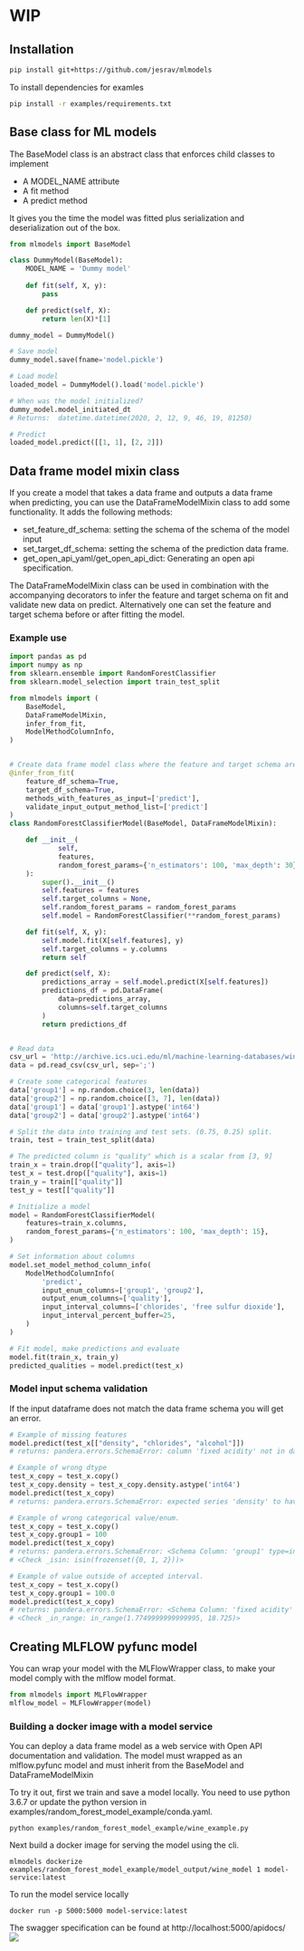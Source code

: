 # WIP

## Installation
```bash
pip install git+https://github.com/jesrav/mlmodels
```
To install dependencies for examles
```bash
pip install -r examples/requirements.txt
```
## Base class for ML models
The BaseModel class is an abstract class that enforces child classes to implement
- A MODEL_NAME attribute
- A fit method
- A predict method

It gives you the time the model was fitted plus serialization and deserialization out of the box.

```python
from mlmodels import BaseModel

class DummyModel(BaseModel):
    MODEL_NAME = 'Dummy model'
    
    def fit(self, X, y):
        pass

    def predict(self, X):
        return len(X)*[1]

dummy_model = DummyModel()

# Save model
dummy_model.save(fname='model.pickle')

# Load model
loaded_model = DummyModel().load('model.pickle')

# When was the model initialized?
dummy_model.model_initiated_dt
# Returns:  datetime.datetime(2020, 2, 12, 9, 46, 19, 81250)

# Predict
loaded_model.predict([[1, 1], [2, 2]])
```
## Data frame model mixin class
If you create a model that takes a data frame and outputs a data frame when predicting, you can use the DataFrameModelMixin class to add some functionality.
It adds the following methods: 
- set_feature_df_schema: setting the schema of the schema of the model input 
- set_target_df_schema: setting the schema of the prediction data frame.
- get_open_api_yaml/get_open_api_dict: Generating an open api specification.

The DataFrameModelMixin class can be used in combination with the accompanying decorators to infer the feature and target schema on fit and validate new data on predict.
Alternatively one can set the feature and target schema before or after fitting the model.

### Example use
```python
import pandas as pd
import numpy as np
from sklearn.ensemble import RandomForestClassifier
from sklearn.model_selection import train_test_split

from mlmodels import (
    BaseModel,
    DataFrameModelMixin,
    infer_from_fit,
    ModelMethodColumnInfo,
)


# Create data frame model class where the feature and target schema are inferred when the model is fitted.
@infer_from_fit(
    feature_df_schema=True,
    target_df_schema=True,
    methods_with_features_as_input=['predict'],
    validate_input_output_method_list=['predict']
)
class RandomForestClassifierModel(BaseModel, DataFrameModelMixin):

    def __init__(
            self,
            features,
            random_forest_params={'n_estimators': 100, 'max_depth': 30},
    ):
        super().__init__()
        self.features = features
        self.target_columns = None,
        self.random_forest_params = random_forest_params
        self.model = RandomForestClassifier(**random_forest_params)

    def fit(self, X, y):
        self.model.fit(X[self.features], y)
        self.target_columns = y.columns
        return self

    def predict(self, X):
        predictions_array = self.model.predict(X[self.features])
        predictions_df = pd.DataFrame(
            data=predictions_array, 
            columns=self.target_columns
        )
        return predictions_df


# Read data
csv_url = 'http://archive.ics.uci.edu/ml/machine-learning-databases/wine-quality/winequality-red.csv'
data = pd.read_csv(csv_url, sep=';')

# Create some categorical features
data['group1'] = np.random.choice(3, len(data))
data['group2'] = np.random.choice([3, 7], len(data))
data['group1'] = data['group1'].astype('int64')
data['group2'] = data['group2'].astype('int64')

# Split the data into training and test sets. (0.75, 0.25) split.
train, test = train_test_split(data)

# The predicted column is "quality" which is a scalar from [3, 9]
train_x = train.drop(["quality"], axis=1)
test_x = test.drop(["quality"], axis=1)
train_y = train[["quality"]]
test_y = test[["quality"]]

# Initialize a model
model = RandomForestClassifierModel(
    features=train_x.columns,
    random_forest_params={'n_estimators': 100, 'max_depth': 15},
)

# Set information about columns
model.set_model_method_column_info(
    ModelMethodColumnInfo(
        'predict',
        input_enum_columns=['group1', 'group2'],
        output_enum_columns=['quality'],
        input_interval_columns=['chlorides', 'free sulfur dioxide'],
        input_interval_percent_buffer=25,
    )
)

# Fit model, make predictions and evaluate
model.fit(train_x, train_y)
predicted_qualities = model.predict(test_x)
```
### Model input schema validation
If the input dataframe does not match the data frame schema you will get an error.
```python
# Example of missing features
model.predict(test_x[["density", "chlorides", "alcohol"]])
# returns: pandera.errors.SchemaError: column 'fixed acidity' not in dataframe

# Example of wrong dtype
test_x_copy = test_x.copy()
test_x_copy.density = test_x_copy.density.astype('int64')
model.predict(test_x_copy)
# returns: pandera.errors.SchemaError: expected series 'density' to have type float64, got int64

# Example of wrong categorical value/enum.
test_x_copy = test_x.copy()
test_x_copy.group1 = 100
model.predict(test_x_copy)
# returns: pandera.errors.SchemaError: <Schema Column: 'group1' type=int64> failed element-wise validator 0:
# <Check _isin: isin(frozenset({0, 1, 2}))>

# Example of value outside of accepted interval.
test_x_copy = test_x.copy()
test_x_copy.group1 = 100.0
model.predict(test_x_copy)
# returns: pandera.errors.SchemaError: <Schema Column: 'fixed acidity' type=float64> failed element-wise validator 0:
# <Check _in_range: in_range(1.7749999999999995, 18.725)>
```

## Creating MLFLOW pyfunc model
You can wrap your model with the MLFlowWrapper class, to make your model comply with the mlflow model format.
```python
from mlmodels import MLFlowWrapper
mlflow_model = MLFlowWrapper(model)
```

### Building a docker image with a model service
You can deploy a data frame model as a web service with Open API documentation and validation.
The model must wrapped as an mlflow.pyfunc model and must inherit from the BaseModel and DataFrameModelMixin

To try it out, first we train and save a model locally. You need to use python 3.6.7 or update the python version in examples/random_forest_model_example/conda.yaml.
```console
python examples/random_forest_model_example/wine_example.py
```
Next build a docker image for serving the model using the cli. 
```console
mlmodels dockerize examples/random_forest_model_example/model_output/wine_model 1 model-service:latest
```
To run the model service locally
```console
docker run -p 5000:5000 model-service:latest
```
The swagger specification can be found at http://localhost:5000/apidocs/
![](docs/swagger_screenshot.jpg)